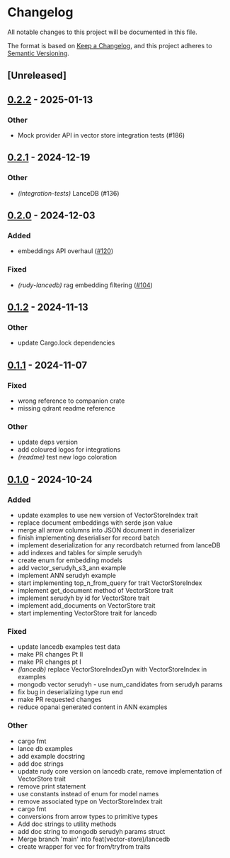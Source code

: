 # Changelog

All notable changes to this project will be documented in this file.

The format is based on [Keep a Changelog](https://keepachangelog.com/en/1.0.0/),
and this project adheres to [Semantic Versioning](https://semver.org/spec/v2.0.0.html).

## [Unreleased]

## [0.2.2](https://github.com/rudyai/rudy/compare/rudy-lancedb-v0.2.1...rudy-lancedb-v0.2.2) - 2025-01-13

### Other

- Mock provider API in vector store integration tests (#186)

## [0.2.1](https://github.com/rudyai/rudy/compare/rudy-lancedb-v0.2.0...rudy-lancedb-v0.2.1) - 2024-12-19

### Other

- *(integration-tests)* LanceDB (#136)

## [0.2.0](https://github.com/rudyai/rudy/compare/rudy-lancedb-v0.1.2...rudy-lancedb-v0.2.0) - 2024-12-03

### Added

- embeddings API overhaul ([#120](https://github.com/rudyai/rudy/pull/120))

### Fixed

- *(rudy-lancedb)* rag embedding filtering ([#104](https://github.com/rudyai/rudy/pull/104))

## [0.1.2](https://github.com/rudyai/rudy/compare/rudy-lancedb-v0.1.1...rudy-lancedb-v0.1.2) - 2024-11-13

### Other

- update Cargo.lock dependencies

## [0.1.1](https://github.com/rudyai/rudy/compare/rudy-lancedb-v0.1.0...rudy-lancedb-v0.1.1) - 2024-11-07

### Fixed

- wrong reference to companion crate
- missing qdrant readme reference

### Other

- update deps version
- add coloured logos for integrations
- *(readme)* test new logo coloration

## [0.1.0](https://github.com/rudyai/rudy/releases/tag/rudy-lancedb-v0.1.0) - 2024-10-24

### Added

- update examples to use new version of VectorStoreIndex trait
- replace document embeddings with serde json value
- merge all arrow columns into JSON document in deserializer
- finish implementing deserialiser for record batch
- implement deserialization for any recordbatch returned from lanceDB
- add indexes and tables for simple serudyh
- create enum for embedding models
- add vector_serudyh_s3_ann example
- implement ANN serudyh example
- start implementing top_n_from_query for trait VectorStoreIndex
- implement get_document method of VectorStore trait
- implement serudyh by id for VectorStore trait
- implement add_documents on VectorStore trait
- start implementing VectorStore trait for lancedb

### Fixed

- update lancedb examples test data
- make PR changes Pt II
- make PR changes pt I
- *(lancedb)* replace VectorStoreIndexDyn with VectorStoreIndex in examples
- mongodb vector serudyh - use num_candidates from serudyh params
- fix bug in deserializing type run end
- make PR requested changes
- reduce opanai generated content in ANN examples

### Other

- cargo fmt
- lance db examples
- add example docstring
- add doc strings
- update rudy core version on lancedb crate, remove implementation of VectorStore trait
- remove print statement
- use constants instead of enum for model names
- remove associated type on VectorStoreIndex trait
- cargo fmt
- conversions from arrow types to primitive types
- Add doc strings to utility methods
- add doc string to mongodb serudyh params struct
- Merge branch 'main' into feat(vector-store)/lancedb
- create wrapper for vec<DocumentEmbeddings> for from/tryfrom traits
